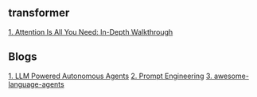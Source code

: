 ## transformer
[1. Attention Is All You Need: In-Depth Walkthrough](https://btcompneuro.substack.com/p/draft-attention-is-all-you-need-in)

## Blogs
[1. LLM Powered Autonomous Agents](https://lilianweng.github.io/posts/2023-06-23-agent/)
[2. Prompt Engineering](https://lilianweng.github.io/posts/2023-03-15-prompt-engineering/)
[3. awesome-language-agents](https://github.com/ysymyth/awesome-language-agents)
